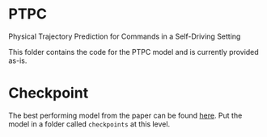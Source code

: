 # PTPC
Physical Trajectory Prediction for Commands in a Self-Driving Setting

This folder contains the code for the PTPC model and is currently provided as-is.

# Checkpoint

The best performing model from the paper can be found [here](https://drive.google.com/file/d/1P0_reRIVE9Ojgu2IHZOwcOIwletJJYuo/view?usp=sharing).
Put the model in a folder called `checkpoints` at this level.